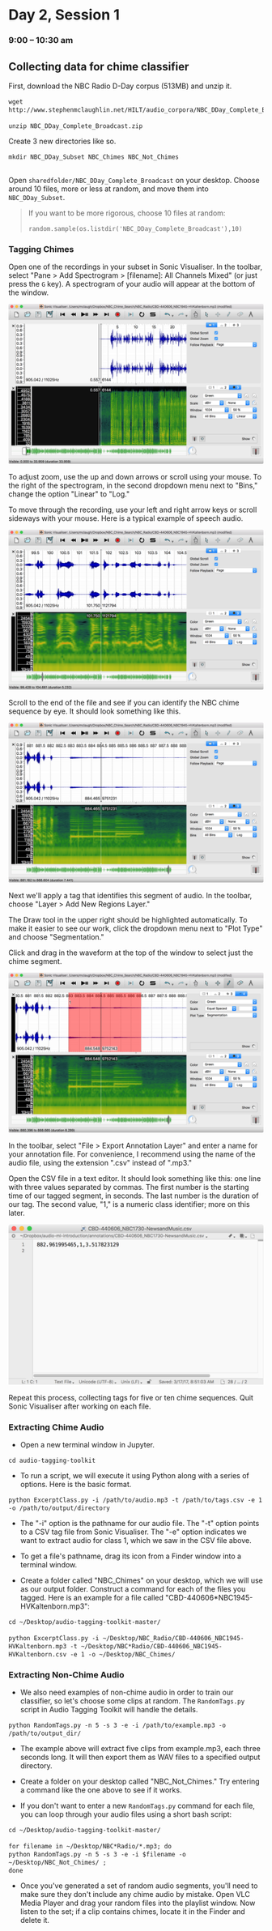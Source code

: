 # Day 2, Session 1
### 9:00 – 10:30 am

## Collecting data for chime classifier

First, download the NBC Radio D-Day corpus (513MB) and unzip it.

```
wget http://www.stephenmclaughlin.net/HILT/audio_corpora/NBC_DDay_Complete_Broadcast.zip

unzip NBC_DDay_Complete_Broadcast.zip
```

Create 3 new directories like so.

```
mkdir NBC_DDay_Subset NBC_Chimes NBC_Not_Chimes


```

Open `sharedfolder/NBC_DDay_Complete_Broadcast` on your desktop. Choose around 10 files, more or less at random, and move them into `NBC_DDay_Subset`.

> If you want to be more rigorous, choose 10 files at random:
>```
>random.sample(os.listdir('NBC_DDay_Complete_Broadcast'),10)
>```

### Tagging Chimes

Open one of the recordings in your subset in Sonic Visualiser. In the toolbar, select "Pane > Add Spectrogram > [filename]: All Channels Mixed" (or just press the `G` key). A spectrogram of your audio will appear at the bottom of the window.

![](img/img01.png)

To adjust zoom, use the up and down arrows or scroll using your mouse. To the right of the spectrogram, in the second dropdown menu next to "Bins," change the option "Linear" to "Log."

To move through the recording, use your left and right arrow keys or scroll sideways with your mouse. Here is a typical example of speech audio.

![](img/img02.png)

Scroll to the end of the file and see if you can identify the NBC chime sequence by eye. It should look something like this.

![](img/img03.png)

Next we'll apply a tag that identifies this segment of audio. In the toolbar, choose "Layer > Add New Regions Layer."

The Draw tool in the upper right should be highlighted automatically. To make it easier to see our work, click the dropdown menu next to "Plot Type" and choose "Segmentation."

Click and drag in the waveform at the top of the window to select just the chime segment.

![](img/img04.png)

In the toolbar, select "File > Export Annotation Layer" and enter a name for your annotation file. For convenience, I recommend using the name of the audio file, using the extension ".csv" instead of ".mp3."

Open the CSV file in a text editor. It should look something like this: one line with three values separated by commas. The first number is the starting time of our tagged segment, in seconds. The last number is the duration of our tag. The second value, "1," is a numeric class identifier; more on this later.

![](img/img05.png)

Repeat this process, collecting tags for five or ten chime sequences. Quit Sonic Visualiser after working on each file.


### Extracting Chime Audio

- Open a new terminal window in Jupyter.

```
cd audio-tagging-toolkit
```

- To run a script, we will execute it using Python along with a series of options. Here is the basic format.

```
python ExcerptClass.py -i /path/to/audio.mp3 -t /path/to/tags.csv -e 1 -o /path/to/output/directory
```

- The "-i" option is the pathname for our audio file. The "-t" option points to a CSV tag file from Sonic Visualiser. The "-e" option indicates we want to extract audio for class 1, which we saw in the CSV file above.

- To get a file's pathname, drag its icon from a Finder window into a terminal window.

- Create a folder called "NBC_Chimes" on your desktop, which we will use as our output folder. Construct a command for each of the files you tagged. Here is an example for a file called "CBD-440606*NBC1945-HVKaltenborn.mp3":

```
cd ~/Desktop/audio-tagging-toolkit-master/

python ExcerptClass.py -i ~/Desktop/NBC_Radio/CBD-440606_NBC1945-HVKaltenborn.mp3 -t ~/Desktop/NBC*Radio/CBD-440606_NBC1945-HVKaltenborn.csv -e 1 -o ~/Desktop/NBC_Chimes/
```


### Extracting Non-Chime Audio

- We also need examples of non-chime audio in order to train our classifier, so let's choose some clips at random. The `RandomTags.py` script in Audio Tagging Toolkit will handle the details.

```
python RandomTags.py -n 5 -s 3 -e -i /path/to/example.mp3 -o /path/to/output_dir/
```
- The example above will extract five clips from example.mp3, each three seconds long. It will then export them as WAV files to a specified output directory.

- Create a folder on your desktop called "NBC_Not_Chimes." Try entering a command like the one above to see if it works.

- If you don't want to enter a new `RandomTags.py` command for each file, you can loop through your audio files using a short bash script:

```
cd ~/Desktop/audio-tagging-toolkit-master/

for filename in ~/Desktop/NBC*Radio/*.mp3; do
python RandomTags.py -n 5 -s 3 -e -i $filename -o ~/Desktop/NBC_Not_Chimes/ ;
done
```

- Once you've generated a set of random audio segments, you'll need to make sure they don't include any chime audio by mistake. Open VLC Media Player and drag your random files into the playlist window. Now listen to the set; if a clip contains chimes, locate it in the Finder and delete it.
